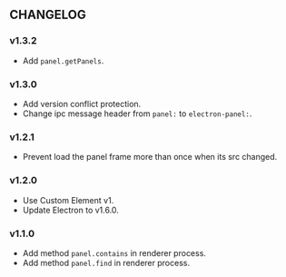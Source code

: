 ## CHANGELOG

### v1.3.2

  - Add `panel.getPanels`.

### v1.3.0

  - Add version conflict protection.
  - Change ipc message header from `panel:` to `electron-panel:`.

### v1.2.1

  - Prevent load the panel frame more than once when its src changed.

### v1.2.0

  - Use Custom Element v1.
  - Update Electron to v1.6.0.

### v1.1.0

  - Add method `panel.contains` in renderer process.
  - Add method `panel.find` in renderer process.
